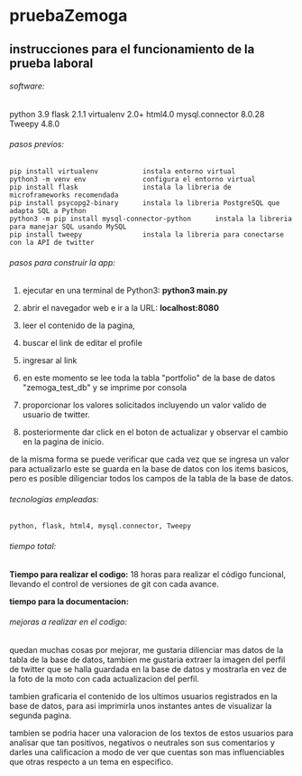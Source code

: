 # pruebaZemoga
## instrucciones para el funcionamiento de la prueba laboral

###### software:
python 3.9
flask 2.1.1
virtualenv 2.0+
html4.0
mysql.connector 8.0.28
Tweepy 4.8.0

###### pasos previos:
    pip install virtualenv           instala entorno virtual
    python3 -m venv env              configura el entorno virtual
    pip install flask                instala la libreria de microframeworks recomendada
    pip install psycopg2-binary      instala la libreria PostgreSQL que adapta SQL a Python
    python3 -m pip install mysql-connector-python      instala la libreria para manejar SQL usando MySQL
    pip install tweepy               instala la libreria para conectarse con la API de twitter


###### pasos para construir la app:
1.   ejecutar en una terminal de Python3: **python3 main.py**

2.   abrir el navegador web e ir a la URL: **localhost:8080**

3. leer el contenido de la pagina, 

4. buscar el link de editar el profile

5. ingresar al link 

6. en este momento se lee toda la tabla "portfolio" de la base de datos "zemoga_test_db" y se imprime por consola

7. proporcionar los valores solicitados incluyendo un valor valido de usuario de twitter.

8. posteriormente dar click en el boton de actualizar y observar el cambio en la pagina de inicio.

de la misma forma se puede verificar que cada vez que se ingresa un valor para actualizarlo este se guarda en la base de datos con los items basicos, pero es posible diligenciar todos los campos de la tabla de la base de datos.

###### tecnologias empleadas:
    python, flask, html4, mysql.connector, Tweepy

###### tiempo total: 

**Tiempo para realizar el codigo:** 18 horas para realizar el código funcional, llevando el control de versiones de git con cada avance.

**tiempo para la documentacion:**

###### mejoras a realizar en el codigo:

quedan muchas cosas por mejorar, me gustaria dilienciar mas datos de la tabla de la base de datos, tambien me gustaria extraer la imagen del perfil de twitter que se halla guardada en la base de datos y mostrarla en vez de la foto de la moto con cada actualizacion del perfil.

tambien graficaria el contenido de los ultimos usuarios registrados en la base de datos, para asi imprimirla unos instantes antes de visualizar la segunda pagina.


tambien se podria hacer una valoracion de los textos de estos usuarios para analisar que tan positivos, negativos o neutrales son sus comentarios y darles una calificacion a modo de ver que cuentas son mas influenciables que otras respecto a un tema en especifico.


